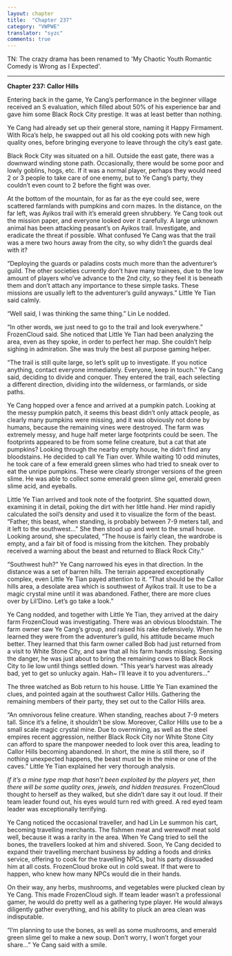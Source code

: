 ```yaml
---
layout: chapter
title:  "Chapter 237"
category: "VWPWE"
translator: "syzc"
comments: true
---
```


TN: The crazy drama has been renamed to 'My Chaotic Youth Romantic Comedy is Wrong as I Expected'.

---

**Chapter 237: Callor Hills**

Entering back in the game, Ye Cang’s performance in the beginner village received an S evaluation, which filled about 50% of his experience bar and gave him some Black Rock City prestige. It was at least better than nothing.

Ye Cang had already set up their general store, naming it Happy Firmament. With Rica’s help, he swapped out all his old cooking pots with new high quality ones, before bringing everyone to leave through the city’s east gate.

Black Rock City was situated on a hill. Outside the east gate, there was a downward winding stone path. Occasionally, there would be some poor and lowly goblins, hogs, etc. If it was a normal player, perhaps they would need 2 or 3 people to take care of one enemy, but to Ye Cang’s party, they couldn’t even count to 2 before the fight was over.

At the bottom of the mountain, for as far as the eye could see, were scattered farmlands with pumpkins and corn mazes. In the distance, on the far left, was Ayikos trail with it’s emerald green shrubbery. Ye Cang took out the mission paper, and everyone looked over it carefully. A large unknown animal has been attacking peasant’s on Ayikos trail. Investigate, and eradicate the threat if possible. What confused Ye Cang was that the trail was a mere two hours away from the city, so why didn’t the guards deal with it?

“Deploying the guards or paladins costs much more than the adventurer’s guild. The other societies currently don’t have many trainees, due to the low amount of players who’ve advance to the 2nd city, so they feel it is beneath them and don’t attach any importance to these simple tasks. These missions are usually left to the adventurer’s guild anyways.” Little Ye Tian said calmly.

“Well said, I was thinking the same thing.” Lin Le nodded.

“In other words, we just need to go to the trail and look everywhere.” FrozenCloud said. She noticed that Little Ye Tian had been analyzing the area, even as they spoke, in order to perfect her map. She couldn’t help sighing in admiration. She was truly the best all purpose gaming helper.

“The trail is still quite large, so let’s split up to investigate. If you notice anything, contact everyone immediately. Everyone, keep in touch.” Ye Cang said, deciding to divide and conquer. They entered the trail, each selecting a different direction, dividing into the wilderness, or farmlands, or side paths.

Ye Cang hopped over a fence and arrived at a pumpkin patch. Looking at the messy pumpkin patch, it seems this beast didn’t only attack people, as clearly many pumpkins were missing, and it was obviously not done by humans, because the remaining vines were destroyed. The farm was extremely messy, and huge half meter large footprints could be seen. The footprints appeared to be from some feline creature, but a cat that ate pumpkins? Looking through the nearby empty house, he didn’t find any bloodstains. He decided to call Ye Tian over. While waiting 10 odd minutes, he took care of a few emerald green slimes who had tried to sneak over to eat the unripe pumpkins. These were clearly stronger versions of the green slime. He was able to collect some emerald green slime gel, emerald green slime acid, and eyeballs.

Little Ye Tian arrived and took note of the footprint. She squatted down, examining it in detail, poking the dirt with her little hand. Her mind rapidly calculated the soil’s density and used it to visualize the form of the beast. “Father, this beast, when standing, is probably between 7-9 meters tall, and it left to the southwest...” She then stood up and went to the small house. Looking around, she speculated, “The house is fairly clean, the wardrobe is empty, and a fair bit of food is missing from the kitchen. They probably received a warning about the beast and returned to Black Rock City.”

“Southwest huh?” Ye Cang narrowed his eyes in that direction. In the distance was a set of barren hills. The terrain appeared exceptionally complex, even Little Ye Tian payed attention to it. “That should be the Callor hills area, a desolate area which is southwest of Ayikos trail. It use to be a magic crystal mine until it was abandoned. Father, there are more clues over by Lil’Dino. Let’s go take a look.”

Ye Cang nodded, and together with Little Ye Tian, they arrived at the dairy farm FrozenCloud was investigating. There was an obvious bloodstain. The farm owner saw Ye Cang’s group, and raised his rake defensively. When he learned they were from the adventurer’s guild, his attitude became much better. They learned that this farm owner called Bob had just returned from a visit to White Stone City, and saw that all his farm hands missing. Sensing the danger, he was just about to bring the remaining cows to Black Rock City to lie low until things settled down. “This year’s harvest was already bad, yet to get so unlucky again. Hah~ I’ll leave it to you adventurers...”

The three watched as Bob return to his house. Little Ye Tian examined the clues, and pointed again at the southwest Callor Hills. Gathering the remaining members of their party, they set out to the Callor Hills area.

“An omnivorous feline creature. When standing, reaches about 7-9 meters tall. Since it’s a feline, it shouldn’t be slow. Moreover, Callor Hills use to be a small scale magic crystal mine. Due to overmining, as well as the steel empires recent aggression, neither Black Rock City nor White Stone City can afford to spare the manpower needed to look over this area, leading to Callor Hills becoming abandoned. In short, the mine is still there, so if nothing unexpected happens, the beast must be in the mine or one of the caves.” Little Ye Tian explained her very thorough analysis.

*If it’s a mine type map that hasn’t been exploited by the players yet, then there will be some quality ores, jewels, and hidden treasures.* FrozenCloud thought to herself as they walked, but she didn’t dare say it out loud. If their team leader found out, his eyes would turn red with greed. A red eyed team leader was exceptionally terrifying.

Ye Cang noticed the occasional traveller, and had Lin Le summon his cart, becoming travelling merchants. The fishmen meat and werewolf meat sold well, because it was a rarity in the area. When Ye Cang tried to sell the bones, the travellers looked at him and shivered. Soon, Ye Cang decided to expand their travelling merchant business by adding a foods and drinks service, offering to cook for the travelling NPCs, but his party dissuaded him at all costs. FrozenCloud broke out in cold sweat. If that were to happen, who knew how many NPCs would die in their hands.

On their way, any herbs, mushrooms, and vegetables were plucked clean by Ye Cang. This made FrozenCloud sigh. If team leader wasn’t a professional gamer, he would do pretty well as a gathering type player. He would always diligently gather everything, and his ability to pluck an area clean was indisputable. 

“I’m planning to use the bones, as well as some mushrooms, and emerald green slime gel to make a new soup. Don’t worry, I won’t forget your share...” Ye Cang said with a smile.
